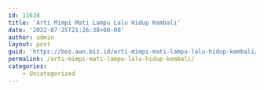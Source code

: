 ```yaml
---
id: 13638
title: 'Arti Mimpi Mati Lampu Lalu Hidup Kembali'
date: '2022-07-25T21:26:38+00:00'
author: admin
layout: post
guid: 'https://bos.awn.biz.id/arti-mimpi-mati-lampu-lalu-hidup-kembali/'
permalink: /arti-mimpi-mati-lampu-lalu-hidup-kembali/
categories:
    - Uncategorized
---
```


